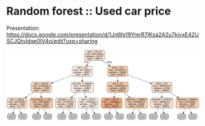 # Random forest :: Used car price

Presentation: https://docs.google.com/presentation/d/1JnWg19YmrR7lKsa2A2u7kivxE42USCJQtyldqe0IV4o/edit?usp=sharing
 
![](img/download.png)
